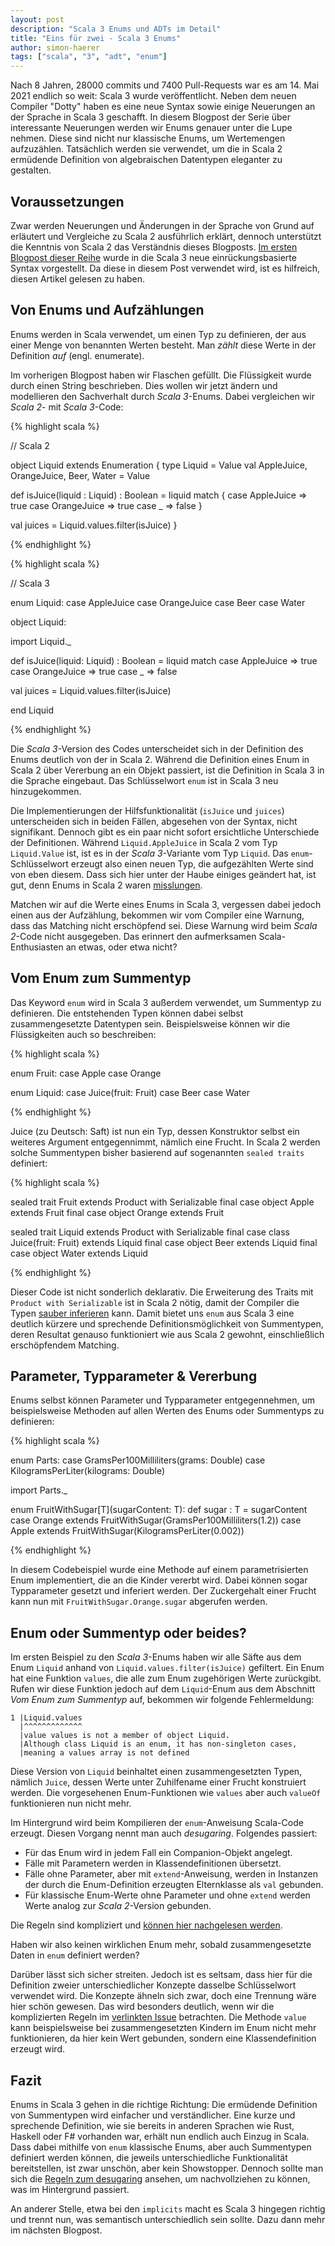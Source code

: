 ```yaml
---
layout: post
description: "Scala 3 Enums und ADTs im Detail"
title: "Eins für zwei - Scala 3 Enums" 
author: simon-haerer
tags: ["scala", "3", "adt", "enum"]
---
```


Nach 8 Jahren, 28000 commits und 7400 Pull-Requests war es am 14. Mai 2021
endlich so weit: Scala 3 wurde veröffentlicht. Neben dem neuen Compiler "Dotty"
haben es eine neue Syntax sowie einige Neuerungen an der Sprache
in Scala 3 geschafft. In diesem Blogpost der Serie über interessante Neuerungen werden
wir Enums genauer unter die Lupe nehmen. Diese sind nicht nur klassische Enums,
um Wertemengen aufzuzählen. Tatsächlich werden sie verwendet, um die in Scala 2
ermüdende Definition von algebraischen Datentypen eleganter zu gestalten. 

<!-- more start -->

## Voraussetzungen

Zwar werden Neuerungen und Änderungen in der Sprache von Grund auf erläutert und
Vergleiche zu Scala 2 ausführlich erklärt, dennoch unterstützt die Kenntnis von
Scala 2 das Verständnis dieses Blogposts. [Im ersten
Blogpost dieser Reihe](http://localhost:4000/2021/07/13/scala-3-intro.html)
wurde in die Scala 3 neue einrückungsbasierte Syntax vorgestellt. Da diese in
diesem Post verwendet wird, ist es hilfreich, diesen Artikel gelesen zu haben.


## Von Enums und Aufzählungen

Enums werden in Scala verwendet, um einen Typ zu definieren, der aus einer
Menge von benannten Werten besteht. Man _zählt_ diese Werte in der Definition
_auf_ (engl. enumerate).

Im vorherigen Blogpost haben wir Flaschen gefüllt. Die Flüssigkeit wurde durch
einen String beschrieben. Dies wollen wir jetzt ändern und modellieren den
Sachverhalt durch _Scala 3_-Enums. Dabei vergleichen wir _Scala 2_- mit _Scala 3_-Code:


{% highlight scala %}

// Scala 2

object Liquid extends Enumeration {
  type Liquid = Value
  val AppleJuice, OrangeJuice, Beer, Water = Value

  def isJuice(liquid : Liquid) : Boolean = 
    liquid match {
      case AppleJuice => true
      case OrangeJuice => true
      case _ => false
    }

  val juices = Liquid.values.filter(isJuice)
}

{% endhighlight %}

{% highlight scala %}

// Scala 3

enum Liquid:
   case AppleJuice
   case OrangeJuice
   case Beer
   case Water


object Liquid:

  import Liquid._

  def isJuice(liquid: Liquid) : Boolean = 
    liquid match 
      case AppleJuice => true
      case OrangeJuice => true
      case _ => false

  val juices = Liquid.values.filter(isJuice)

end Liquid

{% endhighlight %}

Die _Scala 3_-Version des Codes unterscheidet sich in der Definition des Enums
deutlich von der in Scala 2. Während die Definition eines Enum in
Scala 2 über Vererbung an ein Objekt passiert, ist die Definition in
Scala 3 in die Sprache eingebaut. Das Schlüsselwort `enum` ist in Scala 3 neu
hinzugekommen.

Die Implementierungen der Hilfsfunktionalität (`isJuice` und `juices`)
unterscheiden sich in beiden Fällen, abgesehen von der Syntax, nicht
signifikant. Dennoch gibt es ein paar
nicht sofort ersichtliche Unterschiede der Definitionen. Während
`Liquid.AppleJuice` in Scala 2 vom Typ `Liquid.Value` ist, ist es in der _Scala
3_-Variante vom Typ `Liquid`. Das `enum`-Schlüsselwort erzeugt also
einen neuen Typ, die aufgezählten Werte sind von eben diesem. Dass sich hier
unter der Haube einiges geändert hat, ist gut, denn Enums in Scala 2 waren
[misslungen](https://medium.com/@yuriigorbylov/scala-enumerations-hell-5bdba2c1216).

Matchen wir auf die Werte eines Enums in Scala 3, vergessen
dabei jedoch einen aus der Aufzählung, bekommen wir vom Compiler eine Warnung,
dass das Matching nicht erschöpfend sei. Diese Warnung wird beim _Scala 2_-Code
nicht ausgegeben. Das erinnert den aufmerksamen Scala-Enthusiasten an etwas,
oder etwa nicht? 

## Vom Enum zum Summentyp

Das Keyword `enum` wird in Scala 3 außerdem verwendet, um Summentyp zu
definieren. Die entstehenden Typen können dabei selbst zusammengesetzte
Datentypen sein. Beispielsweise können wir die Flüssigkeiten auch so
beschreiben:

{% highlight scala %}

enum Fruit:
   case Apple
   case Orange

enum Liquid:
   case Juice(fruit: Fruit)
   case Beer
   case Water

{% endhighlight %}

Juice (zu Deutsch: Saft) ist nun ein Typ, dessen Konstruktor selbst ein weiteres
Argument entgegennimmt, nämlich eine Frucht. In Scala 2 werden solche
Summentypen bisher basierend auf sogenannten `sealed traits` definiert:


{% highlight scala %}

sealed trait Fruit extends Product with Serializable
final case object Apple extends Fruit
final case object Orange extends Fruit

sealed trait Liquid extends Product with Serializable
final case class Juice(fruit: Fruit) extends Liquid
final case object Beer extends Liquid
final case object Water extends Liquid

{% endhighlight %}

Dieser Code ist nicht sonderlich deklarativ. Die Erweiterung des Traits mit
`Product with Serializable` ist in Scala 2 nötig, damit der Compiler die Typen
[sauber
inferieren](https://underscore.io/blog/posts/2015/06/04/more-on-sealed.html) kann.
Damit bietet uns `enum` aus Scala 3 eine deutlich kürzere und sprechende
Definitionsmöglichkeit von Summentypen, deren Resultat genauso funktioniert wie
aus Scala 2 gewohnt, einschließlich erschöpfendem Matching.


## Parameter, Typparameter & Vererbung

Enums selbst können Parameter und Typparameter entgegennehmen, um
beispielsweise Methoden auf allen Werten des Enums oder Summentyps zu
definieren: 


{% highlight scala %}

enum Parts:
   case GramsPer100Milliliters(grams: Double)
   case KilogramsPerLiter(kilograms: Double)

import Parts._

enum FruitWithSugar[T](sugarContent: T):
   def sugar : T = sugarContent
   case Orange extends FruitWithSugar(GramsPer100Milliliters(1.2))
   case Apple extends FruitWithSugar(KilogramsPerLiter(0.002))

{% endhighlight %}

In diesem Codebeispiel wurde eine Methode auf einem parametrisierten Enum
implementiert, die an die Kinder vererbt wird. Dabei können sogar Typparameter
gesetzt und inferiert werden. Der Zuckergehalt einer Frucht kann nun mit
`FruitWithSugar.Orange.sugar` abgerufen werden.


## Enum oder Summentyp oder beides?

Im ersten Beispiel zu den _Scala 3_-Enums haben wir alle Säfte aus dem Enum
`Liquid` anhand von `Liquid.values.filter(isJuice)` gefiltert. Ein Enum hat eine
Funktion `values`, die alle zum Enum zugehörigen Werte zurückgibt. Rufen wir
diese Funktion jedoch auf dem `Liquid`-Enum aus dem Abschnitt _Vom Enum zum
Summentyp_ auf, bekommen wir folgende Fehlermeldung: 

```
1 |Liquid.values
  |^^^^^^^^^^^^^
  |value values is not a member of object Liquid.
  |Although class Liquid is an enum, it has non-singleton cases,
  |meaning a values array is not defined
```

Diese Version von `Liquid` beinhaltet einen zusammengesetzten Typen, nämlich
`Juice`, dessen Werte unter Zuhilfename einer Frucht konstruiert werden.
Die vorgesehenen Enum-Funktionen wie `values` aber auch `valueOf`
funktionieren nun nicht mehr.

Im Hintergrund wird beim Kompilieren der `enum`-Anweisung Scala-Code erzeugt.
Diesen Vorgang nennt man auch _desugaring_.
Folgendes passiert:

* Für das Enum wird in jedem Fall ein Companion-Objekt angelegt.
* Fälle mit Parametern werden in Klassendefinitionen übersetzt.
* Fälle ohne Parameter, aber mit `extend`-Anweisung, werden in Instanzen der durch
die Enum-Definition erzeugten Elternklasse als `val` gebunden.
* Für klassische Enum-Werte ohne Parameter und ohne `extend` werden Werte
analog zur _Scala 2_-Version gebunden.

Die Regeln sind kompliziert und [können hier nachgelesen werden](https://github.com/lampepfl/dotty/issues/1970).

Haben wir also keinen wirklichen Enum mehr, sobald zusammengesetzte Daten in
`enum` definiert werden?

Darüber lässt sich sicher streiten. Jedoch ist es seltsam, dass hier für die
Definition zweier unterschiedlicher Konzepte dasselbe Schlüsselwort verwendet
wird. Die Konzepte ähneln sich zwar, doch eine Trennung wäre hier schön
gewesen. Das wird besonders deutlich, wenn wir die komplizierten Regeln im
[verlinkten Issue](https://github.com/lampepfl/dotty/issues/1970)
betrachten. Die Methode `value` kann beispielsweise bei zusammengesetzten
Kindern im Enum nicht mehr funktionieren, da hier kein Wert gebunden,
sondern eine Klassendefinition erzeugt wird.

## Fazit

Enums in Scala 3 gehen in die richtige Richtung: Die ermüdende Definition von
Summentypen wird einfacher und verständlicher. Eine kurze und sprechende
Definition, wie sie bereits in anderen Sprachen wie Rust, Haskell oder F#
vorhanden war, erhält nun endlich auch Einzug in Scala. 
Dass dabei mithilfe von `enum` klassische Enums, aber auch Summentypen definiert
werden können, die jeweils unterschiedliche Funktionalität bereitstellen, ist
zwar unschön, aber kein Showstopper. Dennoch sollte man sich die 
[Regeln zum desugaring](https://github.com/lampepfl/dotty/issues/1970)
ansehen, um nachvollziehen zu können, was im Hintergrund passiert.

An anderer Stelle, etwa bei den `implicits` macht es Scala 3 hingegen
richtig und trennt nun, was semantisch unterschiedlich sein sollte. Dazu dann
mehr im nächsten Blogpost.
